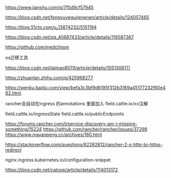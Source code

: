 https://www.jianshu.com/p/7f5d9cf57945


https://blog.csdn.net/fengyuyeguirenenen/article/details/124057465

https://blog.51cto.com/u_13874232/5151194


https://blog.csdn.net/qq_40687433/article/details/116587367


https://github.com/medcl/esm

es迁移工具


https://blog.csdn.net/laimao8079/article/details/105130617/

https://zhuanlan.zhihu.com/p/425968277

https://wenku.baidu.com/view/befa3c3bf9d6195f312b3169a45177232f60e462.html



rancher会自动在ingress 的annotations 里面加入
field.cattle.io/xx注解

field.cattle.io/ingressState
field.cattle.io/publicEndpoints


https://forums.rancher.com/t/service-discovery-am-i-missing-something/15224
https://github.com/rancher/rancher/issues/37299
https://www.mayanpeng.cn/archives/160.html

https://stackoverflow.com/questions/62262812/rancher-2-x-http-to-https-redirect

nginx.ingress.kubernetes.io/configuration-snippet

https://blog.csdn.net/catoop/article/details/114013172
